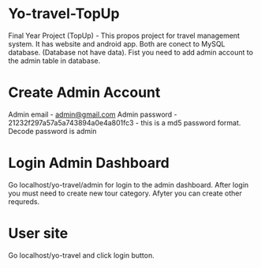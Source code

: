# Yo-travel-TopUp
Final Year Project (TopUp) - This propos project for travel management system. It has website and android app. Both are conect to MySQL database. (Database not have data).
Fist you need to add admin account to the admin table in database. 
# Create Admin Account
Admin email - admin@gmail.com
Admin password - 21232f297a57a5a743894a0e4a801fc3 - this is a md5 password format. Decode password is admin
# Login Admin Dashboard
Go localhost/yo-travel/admin for login to the admin dashboard. After login you must need to create new tour category. Afyter you can create other requreds.
# User site
Go localhost/yo-travel and click login button.


